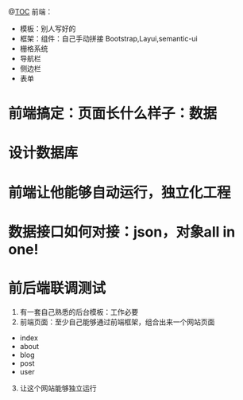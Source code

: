 ﻿@[TOC](目录)
前端：

 - 模板：别人写好的
 - 框架：组件：自己手动拼接 Bootstrap,Layui,semantic-ui
 - 栅格系统
 - 导航栏
 - 侧边栏
 - 表单

# 前端搞定：页面长什么样子：数据
# 设计数据库
# 前端让他能够自动运行，独立化工程
# 数据接口如何对接：json，对象all in one!
# 前后端联调测试

 1. 有一套自己熟悉的后台模板：工作必要
 2. 前端页面：至少自己能够通过前端框架，组合出来一个网站页面
 - index
 - about
 - blog
 - post
 - user
3. 让这个网站能够独立运行



